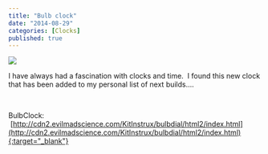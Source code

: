 ```yaml
---
title: "Bulb clock"
date: "2014-08-29"
categories: [Clocks]
published: true
---
```


![](images/bulbdial-in-livingroom_grande-300x225.jpg)

I have always had a fascination with clocks and time.  I found this new clock that has been added to my personal list of next builds….

 

BulbClock:  [http://cdn2.evilmadscience.com/KitInstrux/bulbdial/html2/index.html](http://cdn2.evilmadscience.com/KitInstrux/bulbdial/html2/index.html){:target="_blank"}
